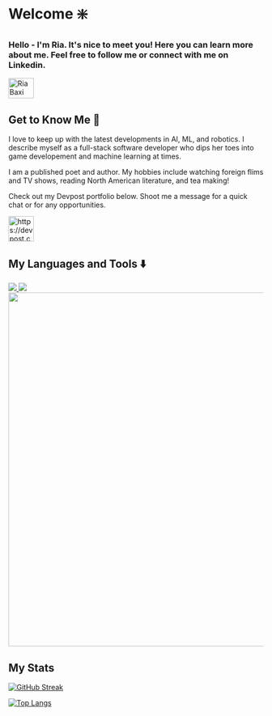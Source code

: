 # Welcome ❇️
<h3 align="left"> Hello - I'm Ria. It's nice to meet you! Here you can learn more about me. Feel free to follow me or connect with me on Linkedin. </h3>
<a href="https://linkedin.com/in/riabaxi/" target="blank"><img align="center" src="https://raw.githubusercontent.com/rahuldkjain/github-profile-readme-generator/master/src/images/icons/Social/linked-in-alt.svg" alt="Ria Baxi Linkedin" height="40" width="50" /></a>

## Get to Know Me :wave:

I love to keep up with the latest developments in AI, ML, and robotics. I describe myself as a full-stack software developer who dips her toes into game developement and machine learning at times. 

I am a published poet and author. My hobbies include watching foreign flims and TV shows, reading North American literature, and tea making!

Check out my Devpost portfolio below. Shoot me a message for a quick chat or for any opportunities. 

<p align="left">
  <a href="https://devpost.com/hello-ria" target="_blank"><img align="center" src="https://www.vectorlogo.zone/logos/devpost/devpost-icon.svg" alt="https://devpost.com/hello-ria" height="50" width="50"></a>
</p>

## My Languages and Tools ⬇️


<div>
  <a href="https://skillicons.dev">
    <img src="https://skillicons.dev/icons?i=java,py,c,cpp,html,css,js,r,bash,matlab,latex,md,regex" />
  </a>
    <a href="https://skillicons.dev">
    <img src="https://skillicons.dev/icons?i=git,github,vscode,maven,vim,eclipse,visualstudio,anaconda,arduino" />
  </a>


</div>

<div id="header" align="center">
  <img src="https://media0.giphy.com/media/v1.Y2lkPTc5MGI3NjExYmFwa3B4ajVlcXlhdTk2MjN2cGg1Zno3ZTBhdDR1ajdwbmQ0MGx2byZlcD12MV9pbnRlcm5hbF9naWZfYnlfaWQmY3Q9Zw/l0HlDZ87hdv6zvZGE/giphy.gif" width="700"/>
</div>

## My Stats
[![GitHub Streak](http://github-readme-streak-stats.herokuapp.com?user=hello-ria&theme=material-palenight&border_radius=20&mode=weekly)](https://git.io/streak-stats)


[![Top Langs](https://github-readme-stats.vercel.app/api/top-langs/?username=hello-ria&layout=compact&theme=nightowl&border_radius=20)](https://github.com/anuraghazra/github-readme-stats)

